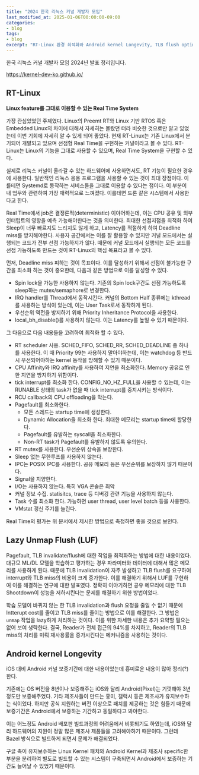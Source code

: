 ```yaml
---
title: "2024 한국 리눅스 커널 개발자 모임"
last_modified_at: 2025-01-06T00:00:00-09:00
categories:
- blog
tags:
- blog
excerpt: "RT-Linux 환경 최적화와 Android kernel Longevity, TLB flush optimization에 대한 정리이다."
---
```


한국 리눅스 커널 개발자 모임 2024년 발표 정리입니다.

https://kernel-dev-ko.github.io/

## RT-Linux

**Linux feature를 그대로 이용할 수 있는 Real Time System**

<object data="/assets/pdf/RT-linux.pdf" width="1000" height="1000" type='application/pdf'></object>

가장 관심있었던 주제였다. Linux의 Preemt RT와 Linux 기반 RTOS 혹은 Embedded Linux의 차이에 대해서
자세히는 몰랐던 터라 비슷한 것으로만 알고 있었는데 이번 기회에 자세히 알 수 있게 되어 좋았다.
현재 RT-Linux는 기존 Linux에서 분기되어 개발되고 있으며 선점형 Real Time을 구현하는 커널이라고 볼 수
있다. RT-Linux는 Linux의 기능을 그대로 사용할 수 있으며, Real Time System을 구현할 수 있다.

실제로 리눅스 커널이 올라갈 수 있는 하드웨어에 사용하면서도, RT 기능이 필요한 경우에 사용한다.
일반적인 리눅스 응용 프로그램을 사용할 수 있는 것이 최대 장점이다. 이를테면 Systemd로 동작하는
서비스들을 그대로 이용할 수 있다는 점이다. 이 부분이 내 업무와 관련하여 가장 매력적으로 느껴졌다.
이를테면 드론 같은 시스템에서 사용한다고 한다.

Real Time에서 job은 결정론적(deterministic) 이야어하는데, 이는 CPU 공유 및 외부 인터럽트의 영향을
예측 가능해야한다는 것을 의미한다. 최대한 선점지점을 최적화 하여 Sleep이 너무 빠르지도 느리지도 않게
하고, Latency를 적절하게 하여 Deadline miss를 방지해야한다. 사용자 공간에서는 이를 잘 활용할 수 있지만
커널 모드에서는 실행되는 코드가 전부 선점 가능하지가 않다. 때문에 커널 모드에서 실행되는 모든 코드를
선점 가능하도록 만드는 것이 RT-Linux의 핵심 목표라고 볼 수 있다.

먼저, Deadline miss 피하는 것이 목표이다. 이를 달성하기 위해서 선점이 불가능한
구간을 최소화 하는 것이 중요한데, 다음과 같은 방법으로 이를 달성할 수 있다.

- Spin lock을 가능한 사용하지 않는다. 기존의 Spin lock구간도 선점 가능하도록 sleep하는 mutex/semaphore로
  변경한다.
- IRQ handler를 Thread에서 동작시킨다. 커널의 Bottom Half 종류에는 kthread를 사용하는 방식이 있는데,
  이는 User Task로서 동작하게 된다.
- 우선순위 역전을 방지하기 위해 Priority Inheritance Protocol을 사용한다.
- local_bh_disable()를 사용하지 않는다. 이는 Latency를 높일 수 있기 때문이다.

그 다음으로 다음 내용들을 고려하여 최적화 할 수 있다.

- RT scheduler 사용. SCHED_FIFO, SCHED_RR, SCHED_DEADLINE 중 하나를 사용한다. 이 때 Priority 99는
  사용하지 말아야하는데, 이는 watchdog 등 반드시 우선되어야하는 kernel 동작을 방해할 수 있기
  때문이다.
- CPU Affinity와 IRQ affinity를 사용하여 지연을 최소화한다. Memory 공유로 인한 지연을 방지하기
  위함이다.
- tick interrupt를 최소화 한다. CONFIG_NO_HZ_FULL을 사용할 수 있는데, 이는 RUNABLE 상태의 task가
  없을 때 tick interrupt를 중지시키는 방식이다.
- RCU callback의 CPU offloading을 막는다.
- Pagefault를 최소화한다.
    - 모든 스레드는 startup time에 생성한다.
    - Dynamic Allocation을 최소화 한다. 최대한 메모리는 startup time에 할당한다.
    - Pagefault를 유발하는 syscall을 최소화한다.
    - Non-RT task가 Pagefault를 유발하지 않도록 유의한다.
- RT mutex를 사용한다. 우선순위 상속을 보장한다.
- Sleep 없는 무한루프를 사용하지 않는다.
- IPC는 POSIX IPC를 사용한다. 공유 메모리 등은 우선순위를 보장하지 않기 때문이다.
- Signal을 지양한다.
- I/O는 사용하지 않는다. 특히 VGA 콘솔은 최악
- 커널 정보 수집. statisitcs, trace 등 디버깅 관련 기능을 사용하지 않는다.
- Task 수를 최소화 한다. 가능하면 user thread, user level batch 등을 사용한다.
- VMstat 갱신 주기를 늘린다.

Real Time의 평가는 위 문서에서 제시한 방법으로 측정하면 좋을 것으로 보인다.

## Lazy Unmap Flush (LUF)

<object data="/assets/pdf/LUF.pdf" width="1000" height="1000" type='application/pdf'></object>

Pagefault, TLB invalidate/flush에 대한 작업을 최적화하는 방법에 대한 내용이었다.
대규모 ML/DL 모델을 학습하고 평가하는 경우 파라미터와 데이터에 대해서 많은 메모리를 사용하게 된다.
때문에 TLB invalidation이 자주 발생하고 TLB flush를 요구하여 interrupt와 TLB miss의 비용이 크게
증가한다. 이를 해결하기 위해서 LUF를 구현하여 이를 해결하는 연구에 대한 발표였다. 정확히 이야기하면
공유 메모리에 대한 TLB Shootdown이 성능을 저하시킨다는 문제를 해결하기 위한 방법이었다.

학습 모델이 바뀌지 않는 한 TLB invalidation과 flush 요청을 줄일 수 없기 때문에 Intterupt cost를
줄이고 TLB miss를 줄이는 방법으로 이를 해결한다. 그 방법은 `unmap` 작업을 lazy하게 처리하는 것이다.
이를 위한 자세한 내용은 추가 요약할 필요는 없어 보여 생략한다. 결국, Reader가 전체 접근의 94%를
차지하고, Reader의 TLB miss의 처리를 미뤄 재사용률을 증가시킨다는 메커니즘을 사용하는 것이다.

## Android kernel Longevity

<object data="/assets/pdf/Android_kernel_longevity.pdf" width="1000" height="1000" type='application/pdf'></object>

iOS 대비 Android 커널 보증기간에 대한 내용이었는데 흥미로운 내용이 많아 정리(?)한다.

기존에는 OS 버전을 8년이나 보증해주는 iOS와 달리 Android(Pixel)는 기껏해야 3년 정도만 보증해주었다.
기타 제조사들이 만드는 홍미, 갤럭시 등은 제조사가 유지보수하는 식이었다. 하지만 공식 지원하는
버전 이상으로 패치를 제공하는 것은 힘들기 때문에 보증기간은 Android에서 보증하는 기간하고 동일하다고
봐야한다.

이는 어느정도 Android 배포판 빌드과정의 어려움에서 비롯되기도 하였는데, iOS와 달리 하드웨어의 지원이
정말 많은 제조사 제품들을 고려해야하기 때문이다. 그런데 Bazel 방식으로 빌드하게 되면서 문제가
해결되었다.

구글 측이 유지보수하는 Linux Kernel 패치와 Android Kernel과 제조사 specific한 부분을 분리하여 별도로
빌드할 수 있는 시스템이 구축되면서 Android에서 보증하는 기간도 늘어날 수 있었기 때문이다.
